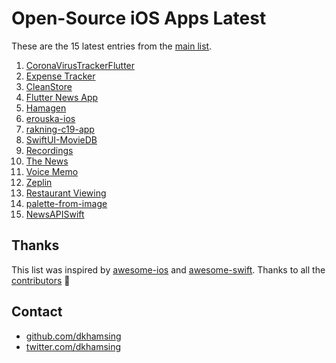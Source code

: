 # Open-Source iOS Apps Latest

These are the 15 latest entries from the [main list](https://github.com/dkhamsing/open-source-ios-apps).


1. [CoronaVirusTrackerFlutter](https://github.com/alfianlosari/CoronaVirusTrackerFlutter)
2. [Expense Tracker](https://github.com/alfianlosari/SwiftUICDExpenseTrackerCompleted)
3. [CleanStore](https://github.com/Clean-Swift/CleanStore)
4. [Flutter News App](https://github.com/theindianappguy/FlutterNewsApp)
5. [Hamagen](https://github.com/MohGovIL/hamagen-react-native)
6. [erouska-ios](https://github.com/covid19cz/erouska-ios)
7. [rakning-c19-app](https://github.com/aranja/rakning-c19-app)
8. [SwiftUI-MovieDB](https://github.com/alfianlosari/SwiftUI-MovieDB)
9. [Recordings](https://github.com/objcio/app-architecture)
10. [The News](https://github.com/dkhamsing/TheNews)
11. [Voice Memo](https://github.com/HassanElDesouky/VoiceMemosClone)
12. [Zeplin](https://github.com/relevantfruit/zeplin-ios)
13. [Restaurant Viewing](https://github.com/gtokman/Restaurant-Viewing-App)
14. [palette-from-image](https://github.com/chuongtrh/palette-from-image)
15. [NewsAPISwift](https://github.com/lucaslimapoa/NewsAPISwift)

## Thanks

This list was inspired by [awesome-ios](https://github.com/vsouza/awesome-ios) and [awesome-swift](https://github.com/matteocrippa/awesome-swift). Thanks to all the [contributors](https://github.com/dkhamsing/open-source-ios-apps/graphs/contributors) 🎉 

## Contact

- [github.com/dkhamsing](https://github.com/dkhamsing)
- [twitter.com/dkhamsing](https://twitter.com/dkhamsing)
